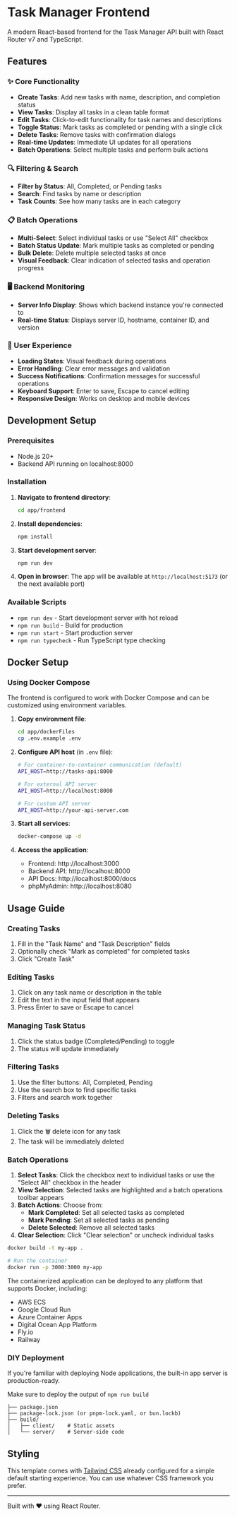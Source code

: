 # Task Manager Frontend

A modern React-based frontend for the Task Manager API built with React Router v7 and TypeScript.

## Features

### ✨ Core Functionality
- **Create Tasks**: Add new tasks with name, description, and completion status
- **View Tasks**: Display all tasks in a clean table format
- **Edit Tasks**: Click-to-edit functionality for task names and descriptions
- **Toggle Status**: Mark tasks as completed or pending with a single click
- **Delete Tasks**: Remove tasks with confirmation dialogs
- **Real-time Updates**: Immediate UI updates for all operations
- **Batch Operations**: Select multiple tasks and perform bulk actions

### 🔍 Filtering & Search
- **Filter by Status**: All, Completed, or Pending tasks
- **Search**: Find tasks by name or description
- **Task Counts**: See how many tasks are in each category

### 📋 Batch Operations
- **Multi-Select**: Select individual tasks or use "Select All" checkbox
- **Batch Status Update**: Mark multiple tasks as completed or pending
- **Bulk Delete**: Delete multiple selected tasks at once
- **Visual Feedback**: Clear indication of selected tasks and operation progress

### 🖥️ Backend Monitoring
- **Server Info Display**: Shows which backend instance you're connected to
- **Real-time Status**: Displays server ID, hostname, container ID, and version

### 🎨 User Experience
- **Loading States**: Visual feedback during operations
- **Error Handling**: Clear error messages and validation
- **Success Notifications**: Confirmation messages for successful operations
- **Keyboard Support**: Enter to save, Escape to cancel editing
- **Responsive Design**: Works on desktop and mobile devices

## Development Setup

### Prerequisites
- Node.js 20+ 
- Backend API running on localhost:8000

### Installation

1. **Navigate to frontend directory**:
   ```bash
   cd app/frontend
   ```

2. **Install dependencies**:
   ```bash
   npm install
   ```

3. **Start development server**:
   ```bash
   npm run dev
   ```

4. **Open in browser**:
   The app will be available at `http://localhost:5173` (or the next available port)

### Available Scripts

- `npm run dev` - Start development server with hot reload
- `npm run build` - Build for production
- `npm run start` - Start production server
- `npm run typecheck` - Run TypeScript type checking

## Docker Setup

### Using Docker Compose

The frontend is configured to work with Docker Compose and can be customized using environment variables.

1. **Copy environment file**:
   ```bash
   cd app/dockerFiles
   cp .env.example .env
   ```

2. **Configure API host** (in `.env` file):
   ```bash
   # For container-to-container communication (default)
   API_HOST=http://tasks-api:8000
   
   # For external API server
   API_HOST=http://localhost:8000
   
   # For custom API server
   API_HOST=http://your-api-server.com
   ```

3. **Start all services**:
   ```bash
   docker-compose up -d
   ```

4. **Access the application**:
   - Frontend: http://localhost:3000
   - Backend API: http://localhost:8000
   - API Docs: http://localhost:8000/docs
   - phpMyAdmin: http://localhost:8080

## Usage Guide

### Creating Tasks
1. Fill in the "Task Name" and "Task Description" fields
2. Optionally check "Mark as completed" for completed tasks
3. Click "Create Task"

### Editing Tasks
1. Click on any task name or description in the table
2. Edit the text in the input field that appears
3. Press Enter to save or Escape to cancel

### Managing Task Status
1. Click the status badge (Completed/Pending) to toggle
2. The status will update immediately

### Filtering Tasks
1. Use the filter buttons: All, Completed, Pending
2. Use the search box to find specific tasks
3. Filters and search work together

### Deleting Tasks
1. Click the 🗑️ delete icon for any task
2. The task will be immediately deleted

### Batch Operations
1. **Select Tasks**: Click the checkbox next to individual tasks or use the "Select All" checkbox in the header
2. **View Selection**: Selected tasks are highlighted and a batch operations toolbar appears
3. **Batch Actions**: Choose from:
   - **Mark Completed**: Set all selected tasks as completed
   - **Mark Pending**: Set all selected tasks as pending  
   - **Delete Selected**: Remove all selected tasks
4. **Clear Selection**: Click "Clear selection" or uncheck individual tasks

```bash
docker build -t my-app .

# Run the container
docker run -p 3000:3000 my-app
```

The containerized application can be deployed to any platform that supports Docker, including:

- AWS ECS
- Google Cloud Run
- Azure Container Apps
- Digital Ocean App Platform
- Fly.io
- Railway

### DIY Deployment

If you're familiar with deploying Node applications, the built-in app server is production-ready.

Make sure to deploy the output of `npm run build`

```
├── package.json
├── package-lock.json (or pnpm-lock.yaml, or bun.lockb)
├── build/
│   ├── client/    # Static assets
│   └── server/    # Server-side code
```

## Styling

This template comes with [Tailwind CSS](https://tailwindcss.com/) already configured for a simple default starting experience. You can use whatever CSS framework you prefer.

---

Built with ❤️ using React Router.
